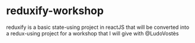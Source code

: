 # reduxify-workshop
reduxify is a basic state-using project in reactJS that will be converted into a redux-using project for a workshop that I will give with @LudoVostès 
